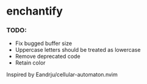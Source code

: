 # enchantify

### TODO:
- Fix bugged buffer size
- Uppercase letters should be treated as lowercase
- Remove deprecated code
- Retain color





Inspired by Eandrju/cellular-automaton.nvim
